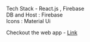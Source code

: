 
Tech Stack - React.js , Firebase <br>
DB and Host : Firebase <br>
Icons : Material Ui

Checkout the web app - [Link](https://twitter-clone-c66a0.web.app/)